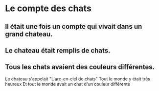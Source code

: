 # Le compte des chats

## Il était une fois un compte qui vivait dans un grand chateau.

## Le chateau était remplis de chats.

## Tous les chats avaient des couleurs différentes.

Le chateau s'appelait "L'arc-en-ciel de chats"
Tout le monde y était très heureux
Et tout le monde avait un chat d'un couleur différente
